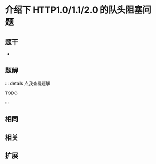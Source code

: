 # 介绍下 HTTP1.0/1.1/2.0 的队头阻塞问题


## 题干

- 



## 题解

::: details 点我查看题解

  TODO

:::



## 相同


## 相关


## 扩展

